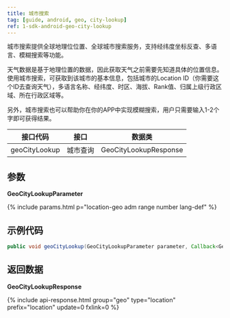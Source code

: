 ```yaml
---
title: 城市搜索
tag: [guide, android, geo, city-lookup]
ref: 1-sdk-android-geo-city-lookup
---
```


城市搜索提供全球地理位位置、全球城市搜索服务，支持经纬度坐标反查、多语言、模糊搜索等功能。

天气数据是基于地理位置的数据，因此获取天气之前需要先知道具体的位置信息。使用城市搜索，可获取到该城市的基本信息，包括城市的Location ID（你需要这个ID去查询天气），多语言名称、经纬度、时区、海拔、Rank值、归属上级行政区域、所在行政区域等。 

另外，城市搜索也可以帮助你在你的APP中实现模糊搜索，用户只需要输入1-2个字即可获得结果。

| 接口代码| 接口          | 数据类  |
| -------- | ---------------- | ------- |
| geoCityLookup| 城市查询  | GeoCityLookupResponse |

## 参数

**GeoCityLookupParameter**

{% include params.html p="location-geo adm range number lang-def" %}

## 示例代码

```java
public void geoCityLookup(GeoCityLookupParameter parameter, Callback<GeoCityLookupResponse> callback);
```

## 返回数据

**GeoCityLookupResponse**

{% include api-response.html group="geo" type="location" prefix="location" update=0 fxlink=0 %}

<!-- | 属性            | 说明     | 示例值                   |
| --------------- | -------- | ------------------------ |
| getCode         | 参考[状态码](/docs/resource/status-code/)  | 200 |
| getLocation | 城市数据 | List&lt;Location&gt; |
| getRefer         | Refer 数据来源以及数据授权 | Refer  |


**Refer**

| 属性        | 说明        | 类型                | 示例值        |
| ---------- | ----------- | ------------------ | ------------ |
| getSources | 原始数据来源  | List&lt;String&gt; | QWeather     |
| getLicense | 使用许可      | List&lt;String&gt; | QWeather Developers License |


**Location**

| 属性         | 说明                                                                    | 示例值               |
| ------------ | --------------------------------------------------------- | -------------------- |
| getName      | 地区／城市名称                                                          | 卓资                 |
| getId        | 地区／城市ID                                                            | 101080402            |
| getLon       | 地区／城市经度                                                          | 112.577702           |
| getLat       | 地区／城市纬度                                                          | 40.89576             |
| getAdm2      | 该地区／城市的上级城市                                                  | 乌兰察布             |
| getAdm1      | 该地区／城市所属行政区域                                                | 内蒙古               |
| getCountry   | 该地区／城市所属国家名称                                                | 中国                 |
| getTz        | 该地区／城市所在时区                                                    | Asia/Shanghai     |
| getUtcOffset | 该地区/城市目前与UTC时间偏移的小时数                                    | +08:00               |
| getIsDst     | 该地区/城市是否当前处于夏令时,1: 表示当前处于夏令时, 0: 表示当前不是夏令时 | 0                    |
| getType      | 该地区／城市的属性                                                      | city                 |
| getRank      | 该地区／城市评分                                                        | 10                   |
| getFxLink    | 城市的天气预报网页链接                                                  | https://www.qweather.com/weather/zhuozi-101080402.html | -->
